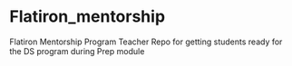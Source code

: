 # Flatiron_mentorship
Flatiron Mentorship Program Teacher Repo for getting students ready for the DS program during Prep module
